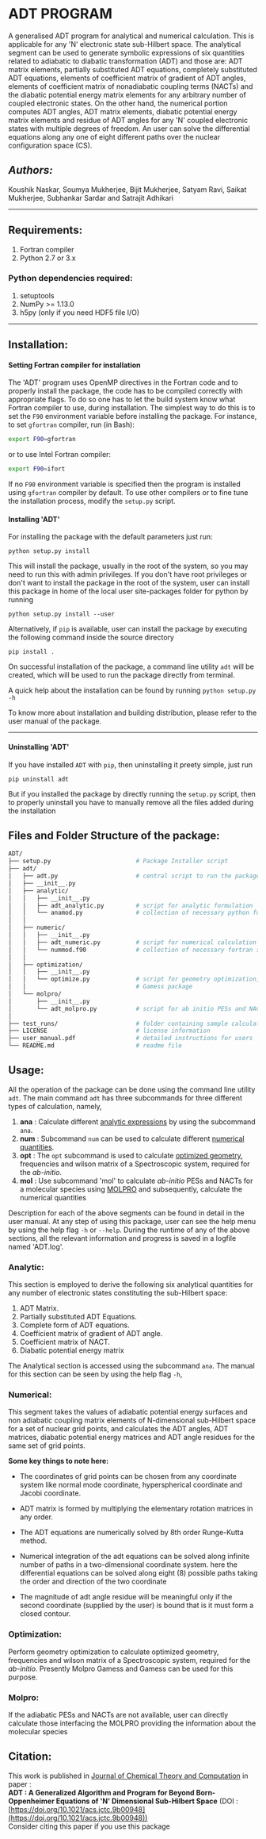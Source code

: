 
# ADT PROGRAM
A generalised ADT program for analytical and numerical calculation. This is applicable for any
'N' electronic state sub-Hilbert space. The analytical segment can be used to generate symbolic
expressions of six quantities related to adiabatic to diabatic transformation (ADT) and those 
are: ADT matrix elements, partially substituted ADT equations, completely substituted ADT equations, 
elements of coefficient matrix of gradient of ADT angles, elements of coefficient matrix of 
nonadiabatic coupling terms (NACTs) and the diabatic potential energy matrix elements for any 
arbitrary number of coupled electronic states. On the other hand, the numerical portion computes 
ADT angles, ADT matrix elements, diabatic potential energy matrix elements and residue of ADT 
angles for any 'N' coupled electronic states with multiple degrees of freedom. An user can solve 
the differential equations along any one of eight different paths over the nuclear configuration 
space (CS).


## *Authors:*

Koushik Naskar, Soumya Mukherjee, Bijit Mukherjee, Satyam Ravi, Saikat Mukherjee, Subhankar Sardar and Satrajit Adhikari

---

## Requirements: 
1. Fortran compiler
2. Python 2.7 or 3.x  

### Python dependencies required:
1. setuptools
2. NumPy >= 1.13.0
3. h5py (only if you need HDF5 file I/O)

---

## Installation: 

#### Setting Fortran compiler for installation

The 'ADT' program uses OpenMP directives in the Fortran code and to properly install the package, the code has to be compiled correctly with appropriate flags. To do so one has to let the build system know what Fortran compiler to use, during installation. The simplest way to do this is to set the `F90` environment variable before installing the package. 
For instance, to set `gfortran` compiler, run (in Bash):

```bash
export F90=gfortran
```
or to use Intel Fortran compiler:

```bash
export F90=ifort
```
If no `F90` environment variable is specified then the program is installed using `gfortran` compiler by default. To use other compilers or to fine tune the installation process, modify the `setup.py` script.

#### Installing 'ADT'
For installing the package with the default parameters just run:  
```
python setup.py install
```

This will install the package, usually in the root of the system, so you may need to run this with admin privileges. If you don't have root privileges or don't want to install the package in the root of the system, user can install this package in home of the local user site-packages folder for python by 
running  

```
python setup.py install --user
```

Alternatively, if `pip` is available, user can install the package by executing the following command inside the source directory

```
pip install .
```

On successful installation of the package, a command line utility `adt` will be created, which will be used to run the package directly from terminal.

A quick help about the installation can be found by running `python setup.py -h`  

To know more about installation and building distribution, please refer to the user manual of the package.   


---

#### Uninstalling 'ADT'
If you have installed `ADT` with `pip`, then uninstalling it preety simple, just run
```
pip uninstall adt
```
But if you installed the package by directly running the `setup.py` script, then to properly uninstall you have to manually remove all the files added during the installation


## Files and Folder Structure of the package:


```bash
ADT/
├── setup.py                        # Package Installer script
├── adt/
│   ├── adt.py                      # central script to run the package
│   ├── __init__.py
│   ├── analytic/
│   │   ├── __init__.py
│   │   ├── adt_analytic.py         # script for analytic formulation
│   │   └── anamod.py               # collection of necessary python functions
│   │
│   ├── numeric/
│   │   ├── __init__.py
│   │   ├── adt_numeric.py          # script for numerical calculation
│   │   └── nummod.f90              # collection of necessary fortran subroutines
│   │
│   ├── optimization/
│   │   ├── __init__.py
│   │   └── optimize.py             # script for geometry optimization, frequency and wilson matrix by MOLPRO or Gaussian or 
│   │                               # Gamess package   
│   └── molpro/
│       ├── __init__.py
│       └── adt_molpro.py           # script for ab initio PESs and NACTs calculations by MOLPRO  
│ 
├── test_runs/                      # folder containing sample calculations
├── LICENSE                         # license information
├── user_manual.pdf                 # detailed instructions for users
└── README.md                       # readme file
```

## Usage:

All the operation of the package can be done using the command line utility `adt`. The main command `adt` has three subcommands for three different 
types of calculation, namely,
  
1. __ana__ : Calculate different [analytic expressions](#analytic) by using the subcommand `ana`.
2. __num__ : Subcommand `num` can be used to calculate different [numerical quantities](#numerical).
3. __opt__ : The `opt` subcommand is used to calculate [optimized geometry](#optimization), frequencies and wilson matrix of a Spectroscopic system, required for the _ab-initio_.
4. __mol__ : Use subcommand 'mol' to calculate _ab-initio_ PESs and NACTs for a molecular species using [MOLPRO](#molpro) and subsequently, calculate the numerical quantities

Description for each of the above segments can be found in detail in the user manual. At any step of using this package, user can see the help menu by using the help flag `-h` or `--help`. During the runtime of any of the above sections, all the relevant information and progress is saved in a logfile named 'ADT.log'.


### Analytic:
This section is employed to derive the following six analytical quantities for any number of electronic states constituting the sub-Hilbert space:

1. ADT Matrix.
2. Partially substituted ADT Equations.
3. Complete form of ADT equations.
4. Coefficient matrix of gradient of ADT angle.
5. Coefficient matrix of NACT.
6. Diabatic potential energy matrix

The Analytical section is accessed using the subcommand `ana`. The manual for this section can be seen by using the help flag `-h`,


### Numerical: 
This segment takes the values of adiabatic potential energy surfaces and non adiabatic coupling matrix elements of N-dimensional sub-Hilbert 
space for a set of nuclear grid points, and calculates the ADT angles, ADT matrices, diabatic potential energy matrices and ADT angle 
residues for the same set of grid points.

__Some key things to note here:__ 

* The coordinates of grid points can be chosen from any coordinate system like 
    normal mode coordinate, hyperspherical coordinate and Jacobi coordinate.

* ADT matrix is formed by multiplying the elementary rotation matrices in any order. 

* The ADT equations are numerically solved by 8th order Runge-Kutta method.

* Numerical integration of the adt equations can be solved along infinite number of
    paths in a two-dimensional coordinate system. here the differential equations can 
    be solved along eight (8) possible paths taking the order and direction of the two coordinate 

* The magnitude of adt angle residue will be meaningful only if the second coordinate
     (supplied by the user) is bound that is it must form a closed contour. 

### Optimization:
Perform geometry optimization to calculate optimized geometry, frequencies and wilson matrix of a Spectroscopic system, required for the _ab-initio_. Presently Molpro Gamess and Gamess can be used for this purpose.

### Molpro:
If the adiabatic PESs and NACTs are not available, user can directly calculate those interfacing the MOLPRO providing the information about the molecular species

## Citation:
This work is published in [Journal of Chemical Theory and Computation](https://pubs.acs.org/journal/jctcce) in paper :  
**ADT : A Generalized Algorithm and Program for Beyond Born-Oppenheimer Equations of 'N' Dimensional Sub-Hilbert Space** (DOI : [https://doi.org/10.1021/acs.jctc.9b00948](https://doi.org/10.1021/acs.jctc.9b00948))  
Consider citing this paper if you use this package 
